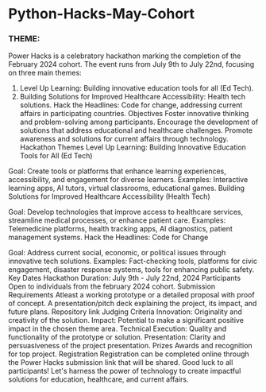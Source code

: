 # Python-Hacks-May-Cohort
### THEME:

Power Hacks is a celebratory hackathon marking the completion of the February 2024 cohort. The event runs from July 9th to July 22nd, focusing on three main themes:

1. Level Up Learning: Building innovative education tools for all (Ed Tech).
2. Building Solutions for Improved Healthcare Accessibility: Health tech solutions.
Hack the Headlines: Code for change, addressing current affairs in participating countries.
Objectives
Foster innovative thinking and problem-solving among participants.
Encourage the development of solutions that address educational and healthcare challenges.
Promote awareness and solutions for current affairs through technology.
Hackathon Themes
Level Up Learning: Building Innovative Education Tools for All (Ed Tech)

Goal: Create tools or platforms that enhance learning experiences, accessibility, and engagement for diverse learners.
Examples: Interactive learning apps, AI tutors, virtual classrooms, educational games.
Building Solutions for Improved Healthcare Accessibility (Health Tech)

Goal: Develop technologies that improve access to healthcare services, streamline medical processes, or enhance patient care.
Examples: Telemedicine platforms, health tracking apps, AI diagnostics, patient management systems.
Hack the Headlines: Code for Change

Goal: Address current social, economic, or political issues through innovative tech solutions.
Examples: Fact-checking tools, platforms for civic engagement, disaster response systems, tools for enhancing public safety.
Key Dates
Hackathon Duration: July 9th - July 22nd, 2024
Participants
Open to individuals from the february 2024 cohort.
Submission Requirements
Atleast a working prototype or a detailed proposal with proof of concept.
A presentation/pitch deck explaining the project, its impact, and future plans.
Repository link
Judging Criteria
Innovation: Originality and creativity of the solution.
Impact: Potential to make a significant positive impact in the chosen theme area.
Technical Execution: Quality and functionality of the prototype or solution.
Presentation: Clarity and persuasiveness of the project presentation.
Prizes
Awards and recognition for top project.
Registration
Registration can be completed online through the Power Hacks submission link that will be shared.
Good luck to all participants! Let's harness the power of technology to create impactful solutions for education, healthcare, and current affairs.
